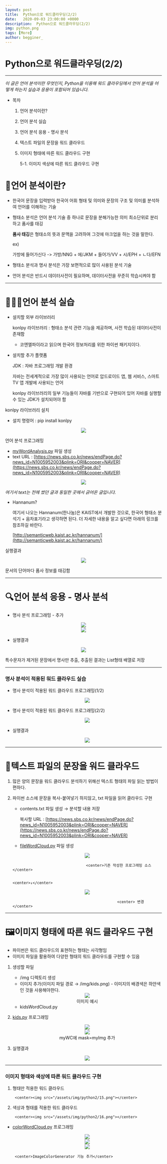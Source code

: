 ```yaml
---
layout: post
title:  Python으로 워드클라우딩(2/2)
date:   2020-09-03 23:00:00 +0000
description:  Python으로 워드클라우딩(2/2)
img: python.png
tags: [More]
author: begginer_
---
```


# Python으로 워드클라우딩(2/2)

---

 *이 글은 언어 분석이란 무엇인지, Python을 이용해 워드 클라우딩에서 언어 분석을 어떻게 하는지 실습과 응용이 포함되어 있습니다.*

- 목차
    1. 언어 분석이란?
    2. 언어 분석 실습
    3. 언어 분석 응용 - 명사 분석
    4. 텍스트 파일의 문장을 워드 클라우드
    5. 이미지 형태에 따른 워드 클라우드 구현

        5-1. 이미지 색상에 따른 워드 클라우드 구현

# 🤔언어 분석이란?

- 한국어 문장을 입력받아 한국어 어휘 형태 및 의미와 문장의 구조 및 의미를 분석하여 언어를 이해하는 기술
- 형태소 분석은 언어 분석 기술 중 하나로 문장을 분해가능한 의미 최소단위로 분리하고 품사를 태깅

    **품사 태깅**은 형태소의 뜻과 문맥을 고려하여 그것에 마크업을 하는 것을 말한다.

    ex)

    가방에 들어가신다 -> 가방/NNG + 에/JKM + 들어가/VV + 시/EPH + ㄴ다/EFN

- 형태소 분석과 명사 분석은 가장 보편적으로 많이 사용된 분석 기술
- 언어 분석은 반드시 데이터사전이 필요하며, 데이터사전을 꾸준히 학습시켜야 함

---

# 👩🏻‍💻언어 분석 실습

- 설치할 외부 라이브러리

    konlpy 라이브러리 : 형태소 분석 관련 기능을 제공하며, 사전 학습된 데이터사전이 존재함

    - 코엔엘파이라고 읽으며 한국어 정보처리를 위한 파이썬 패키지이다.

- 설치할 추가 플랫폼

    JDK : 자바 프로그래밍 개발 환경

    자바는 전세계적으로 가장 많이 사용되는 언어로 압드로이드 앱, 웹 서비스, 스마트 TV 앱 개발에 사용되는 언어

    konlpy 라이브러리의 일부 기능들이 자바를 기반으로 구현되어 있어 자바를 실행할 수 있는 JDK가 설치되어야 함

konlpy 라이브러리 설치

- 설치 명령어 : pip install konlpy

<center><img src="/assets/img/python2/01.png"></center>

언어 분석 프로그래밍

- [myWordAnalysis.py](http://mywordanalysis.py) 파일 생성
- text URL : [https://news.sbs.co.kr/news/endPage.do?news_id=N1005952003&plink=ORI&cooper=NAVER](https://news.sbs.co.kr/news/endPage.do?news_id=N1005952003&plink=ORI&cooper=NAVER)

<center><img src="/assets/img/python2/02.png"></center>

*여기서 text는 전에 썼던 글과 동일한 곳에서 긁어온 글입니다.*


- Hannanum?

    여기서 나오는 Hannanum(한나눔)은 KAIST에서 개발한 것으로, 한국어 형태소 분석기 + 음차표기라고 생각하면 된다. 더 자세한 내용을 알고 싶다면 아래의 링크를 참조하길 바란다.
	
    [http://semanticweb.kaist.ac.kr/hannanum/](http://semanticweb.kaist.ac.kr/hannanum/)

실행결과

<center><img src="/assets/img/python2/03.png"></center>

문서의 단어마다 품사 정보를 태깅함

---

# 🔍언어 분석 응용 - 명사 분석

- 명사 분석 프로그래밍 - 추가

<center><img src="/assets/img/python2/04.png"></center>

<center><img src="/assets/img/python2/05.png"></center>

- 실행결과

<center><img src="/assets/img/python2/06.png"></center>

특수문자가 제거된 문장에서 명사만 추출, 추출된 결과는 List형태 배열로 저장

---

### 명사 분석이 적용된 워드 클라우드 실습

- 명사 분석이 적용된 워드 클라우드 프로그래밍(1/2)

	<center><img src="/assets/img/python2/07.png"></center>

- 명사 분석이 적용된 워드 클라우드 프로그래밍(2/2)

	<center><img src="/assets/img/python2/08.png"></center>

- 실행결과

	<center><img src="/assets/img/python2/09.png"></center>

---

# 📁텍스트 파일의 문장을 워드 클라우드

1. 많은 양의 문장을 워드 클라우드 분석하기 위해선 텍스트 형태의 파일 읽는 방법이 편하다.
2. 파이썬 소스에 문장을 복사-붙여넣기 하지않고, txt 파일을 읽어 클라우드 구현
    - contents.txt 파일 생성 → 분석할 내용 저장

        복사할 URL : [https://news.sbs.co.kr/news/endPage.do?news_id=N1005952003&plink=ORI&cooper=NAVER](https://news.sbs.co.kr/news/endPage.do?news_id=N1005952003&plink=ORI&cooper=NAVER)

    - [fileWordCloud.py](http://filewordcloud.py) 파일 생성

	<center><img src="/assets/img/python2/10.png"></center>

                                        <center>기존 작성한 프로그래밍 소스</center>

                                                             <center>↓</center>

	<center><img src="/assets/img/python2/11.png"></center>

                                                      <center> 변경</center>

---

# 🖼️이미지 형태에 따른 워드 클라우드 구현

- 파이썬은 워드 클라우드의 표현하는 형태는 사각형임
- 이미지 파일을 활용하여 다양한 형태의 워드 클라우드를 구현할 수 있음

1. 생성할 파일
    - /img 디렉토리 생성
    - 이미지 추가(이미지 파일 경로 → /img/kids.png) - 이미지의 배경색은 하얀색인 것을 사용해야한다.

	<center><img src="/assets/img/python2/12.png"></center>
	
	<center>이미지 예시</center>

    - kidsWordCloud.py

2. [kids.py](http://kids.py) 프로그래밍

	<center><img src="/assets/img/python2/13.png"></center>

	<center><img src="/assets/img/python2/14.png"></center>

    <center>myWC에 mask=myImg 추가</center>

3. 실행결과

	<center><img src="/assets/img/python2/15.png"></center>

---

### 이미지 형태와 색상에 따른 워드 클라우드 구현

1. 형태만 적용한 워드 클라우드

    	<center><img src="/assets/img/python2/15.png"></center>

2. 색상과 형태를 적용한 워드 클라우드

    	<center><img src="/assets/img/python2/16.png"></center>

- [colorWordCloud.py](http://colorwordcloud.py) 프로그래밍

	<center><img src="/assets/img/python2/17.png"></center>

	<center><img src="/assets/img/python2/18.png"></center>

	<center><img src="/assets/img/python2/19.png"></center>

	   <center>ImageColorGenerator 기능 추가</center>
